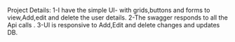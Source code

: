 Project Details:
1-I have the simple UI- with grids,buttons and forms to view,Add,edit and delete the user details.
2-The swagger responds to all the Api calls .
3-UI is responsive to Add,Edit and delete changes and updates DB.
